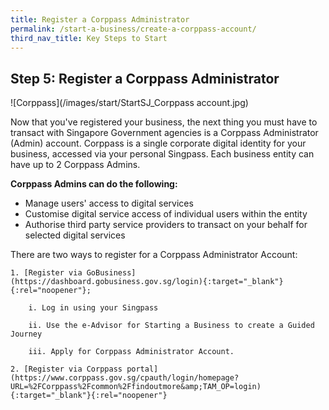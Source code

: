 ```yaml
---
title: Register a Corppass Administrator
permalink: /start-a-business/create-a-corppass-account/
third_nav_title: Key Steps to Start
---
```


## Step 5: Register a Corppass Administrator

![Corppass](/images/start/StartSJ_Corppass account.jpg)

Now that you've registered your business, the next thing you must have to transact with Singapore Government agencies is a Corppass Administrator (Admin) account. Corppass is a single corporate digital identity for your business, accessed via your personal Singpass. Each business entity can have up to 2 Corppass Admins.

**Corppass Admins can do the following:**

- Manage users' access to digital services
- Customise digital service access of individual users within the entity
- Authorise third party service providers to transact on your behalf for selected digital services

There are two ways to register for a Corppass
Administrator Account:

    1. [Register via GoBusiness](https://dashboard.gobusiness.gov.sg/login){:target="_blank"}{:rel="noopener"};
        
        i. Log in using your Singpass
        
        ii. Use the e-Advisor for Starting a Business to create a Guided Journey
        
        iii. Apply for Corppass Administrator Account.
    
    2. [Register via Corppass portal](https://www.corppass.gov.sg/cpauth/login/homepage?URL=%2FCorppass%2Fcommon%2Ffindoutmore&amp;TAM_OP=login){:target="_blank"}{:rel="noopener"}
